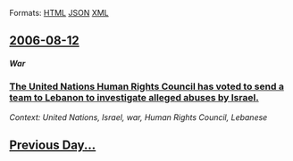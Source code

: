 
Formats: [HTML](2006/08/12/index.html)  [JSON](2006/08/12/index.json)  [XML](2006/08/12/index.xml)  

## [2006-08-12](/news/2006/08/12/index.md)

##### War
### [ The United Nations Human Rights Council has voted to send a team to Lebanon to investigate alleged abuses by Israel. ](/news/2006/08/12/the-united-nations-human-rights-council-has-voted-to-send-a-team-to-lebanon-to-investigate-alleged-abuses-by-israel.md)
_Context: United Nations, Israel, war, Human Rights Council, Lebanese_

## [Previous Day...](/news/2006/08/11/index.md)

